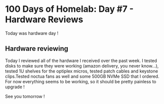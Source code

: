 # 100 Days of Homelab: Day #7 - Hardware Reviews
Today was hardware day !

## Hardware reviewing
Today I reviewed all of the hardware I received over the past week. I tested disks to make sure they were working (amazon delivery, you never know...), tested 1U shelves for the optiplex micros, tested patch cables and keystone clips.Tested noctua fans as well and some 500GB NVMe SSD that I ordered. For now everything seems to be working, so it should be pretty painless to upgrade ! 

See you tomorrow !